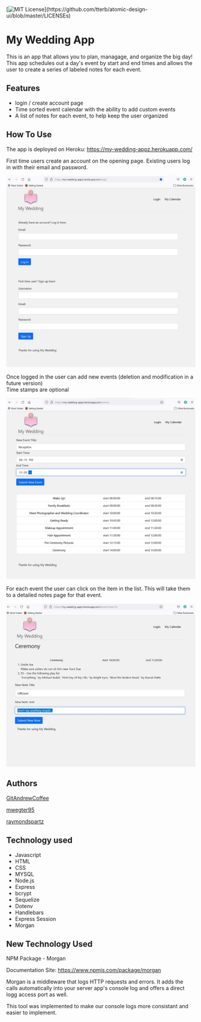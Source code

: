 [![MIT License](https://img.shields.io/apm/l/atomic-design-ui.svg?)](https://github.com/tterb/atomic-design-ui/blob/master/LICENSEs)

# My Wedding App

This is an app that allows you to plan, managage, and organize the big day!  This app schedules out a day's event by start and end times and allows the user to create a series of labeled notes for each event. 

## Features

- login / create account page
- Time sorted event calendar with the ability to add custom events
- A list of notes for each event, to help keep the user organized

## How To Use

The app is deployed on Heroku:
https://my-wedding-appz.herokuapp.com/

First time users create an account on the opening page.  Existing users log in with their email and password.

![login page](/login.jpg)

Once logged in the user can add new events (deletion and modification in a future version)  
Time stamps are optional

![calendar page](/calendar.jpg)

For each event the user can click on the item in the list.  This will take them to a detailed notes page for that event.

![calendar page](/eventnotes.jpg)

## Authors

[GitAndrewCoffee](https://github.com/GitAndrewCoffee/)

[mwegter95](https://github.com/mwegter95)

[raymondspartz](https://www.github.com/raymondspartz)

## Technology used

- Javascript
- HTML
- CSS
- MYSQL
- Node.js
- Express
- bcrypt
- Sequelize
- Dotenv
- Handlebars    
- Express Session
- Morgan

## New Technology Used

NPM Package - Morgan

Documentation Site: https://www.npmjs.com/package/morgan

Morgan is a middleware that logs HTTP requests and errors.  It adds the calls automatically into your server app's console log and offers a direct logg access port as well.

This tool was implemented to make our console logs more consistant and easier to implement.